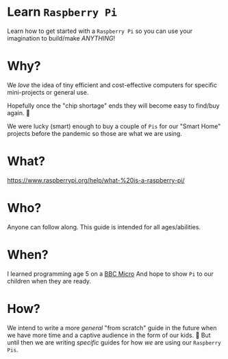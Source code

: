 # Learn `Raspberry Pi`

Learn how to get started with a `Raspberry Pi`
so you can use your imagination 
to build/make *ANYTHING*!

# Why?

We _love_ the idea of tiny efficient and cost-effective computers
for specific mini-projects or general use.

Hopefully once the "chip shortage" ends
they will become easy to find/buy again. 🤞

We were lucky (smart) enough to buy a couple of `Pis` 
for our "Smart Home" projects before the pandemic
so those are what we are using.

# What?


https://www.raspberrypi.org/help/what-%20is-a-raspberry-pi/

# Who?

Anyone can follow along.
This guide is intended for all ages/abilities.

# When?

I learned programming age 5 on a 
[BBC Micro](https://en.wikipedia.org/wiki/BBC_Micro) 
And hope to show `Pi` to our children 
when they are ready.


# How?

We intend to write a more _general_ "from scratch" guide 
in the future when we have more time
and a captive audience 
in the form of our kids. 🧒
But until then we are writing 
_specific_ guides for how _we_ are using our `Raspberry Pis`.



